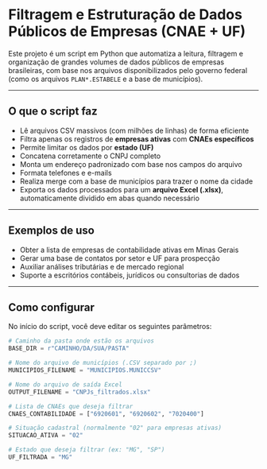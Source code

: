 #  Filtragem e Estruturação de Dados Públicos de Empresas (CNAE + UF)

Este projeto é um script em Python que automatiza a leitura, filtragem e organização de grandes volumes de dados públicos de empresas brasileiras, com base nos arquivos disponibilizados pelo governo federal (como os arquivos `PLAN*.ESTABELE` e a base de municípios).

---

##  O que o script faz

- Lê arquivos CSV massivos (com milhões de linhas) de forma eficiente
- Filtra apenas os registros de **empresas ativas** com **CNAEs específicos**
- Permite limitar os dados por **estado (UF)**
- Concatena corretamente o CNPJ completo
- Monta um endereço padronizado com base nos campos do arquivo
- Formata telefones e e-mails
- Realiza merge com a base de municípios para trazer o nome da cidade
- Exporta os dados processados para um **arquivo Excel (.xlsx)**, automaticamente dividido em abas quando necessário

---

##  Exemplos de uso

- Obter a lista de empresas de contabilidade ativas em Minas Gerais
- Gerar uma base de contatos por setor e UF para prospecção
- Auxiliar análises tributárias e de mercado regional
- Suporte a escritórios contábeis, jurídicos ou consultorias de dados

---

##  Como configurar

No início do script, você deve editar os seguintes parâmetros:

```python
# Caminho da pasta onde estão os arquivos
BASE_DIR = r"CAMINHO/DA/SUA/PASTA"

# Nome do arquivo de municípios (.CSV separado por ;)
MUNICIPIOS_FILENAME = "MUNICIPIOS.MUNICCSV"

# Nome do arquivo de saída Excel
OUTPUT_FILENAME = "CNPJs_filtrados.xlsx"

# Lista de CNAEs que deseja filtrar
CNAES_CONTABILIDADE = ["6920601", "6920602", "7020400"]

# Situação cadastral (normalmente "02" para empresas ativas)
SITUACAO_ATIVA = "02"

# Estado que deseja filtrar (ex: "MG", "SP")
UF_FILTRADA = "MG"



